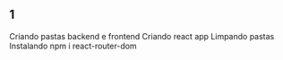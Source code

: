 ## 1
Criando pastas backend e frontend
Criando react app
Limpando pastas
Instalando npm i react-router-dom
